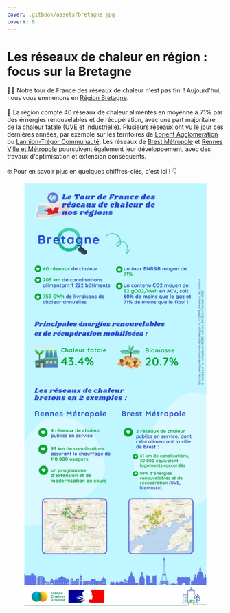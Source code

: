 ```yaml
---
cover: .gitbook/assets/bretagne.jpg
coverY: 0
---
```


# Les réseaux de chaleur en région : focus sur la Bretagne

🚴‍♂️ Notre tour de France des réseaux de chaleur n'est pas fini ! Aujourd'hui, nous vous emmenons en [Région Bretagne](https://www.bretagne.bzh/).\
\
🔎 La région compte 40 réseaux de chaleur alimentés en moyenne à 71% par des érnergies renouvelables et de récupération, avec une part majoritaire de la chaleur fatale (UVE et industrielle). Plusieurs réseaux ont vu le jour ces dernières années, par exemple sur les territoires de [Lorient Agglomération](https://www.lorient-agglo.bzh/) ou [Lannion-Trégor Communauté](https://www.lannion-tregor.com/). Les réseaux de [Brest Métropole](https://brest.fr/) et [Rennes Ville et Métropole](https://metropole.rennes.fr/) poursuivent également leur développement, avec des travaux d'optimisation et extension conséquents.\
\
🤓 Pour en savoir plus en quelques chiffres-clés, c'est ici ! 👇

<figure><img src=".gitbook/assets/FCU_Bretagne.jpg" alt=""><figcaption></figcaption></figure>
